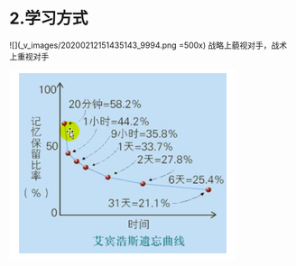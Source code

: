 # 2.学习方式
![](_v_images/20200212151435143_9994.png =500x)
战略上藐视对手，战术上重视对手

![](_v_images/20200212151948520_12936.png)